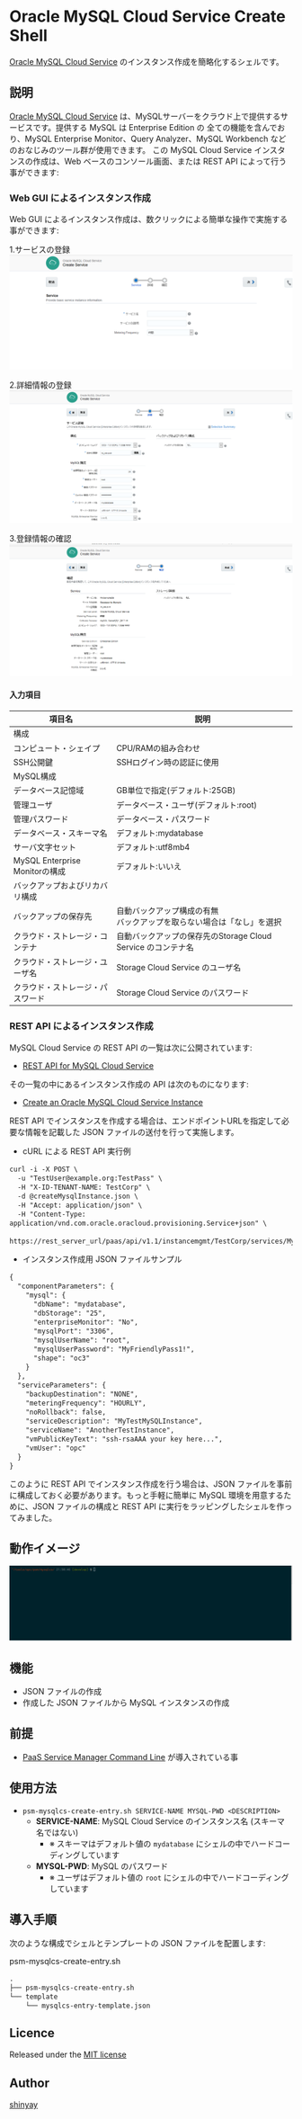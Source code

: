 # Oracle MySQL Cloud Service Create Shell

[Oracle MySQL Cloud Service](https://cloud.oracle.com/en_US/mysql) のインスタンス作成を簡略化するシェルです。

## 説明

[Oracle MySQL Cloud Service](https://cloud.oracle.com/en_US/mysql) は、MySQLサーバーをクラウド上で提供するサービスです。提供する MySQL は Enterprise Edition の 全ての機能を含んでおり、MySQL Enterprise Monitor、Query Analyzer、MySQL Workbench などのおなじみのツール群が使用できます。
この MySQL Cloud Service インスタンスの作成は、Web ベースのコンソール画面、または REST API によって行う事ができます:

### Web GUI によるインスタンス作成

Web GUI によるインスタンス作成は、数クリックによる簡単な操作で実施する事ができます:

1.サービスの登録
![MySQL-Process1](images/mysql-1.png)

2.詳細情報の登録
![MySQL-Process2](images/mysql-2.png)

3.登録情報の確認
![MySQL-Process3](images/mysql-3.png)

#### 入力項目

|項目名|説明|
|---|---|
|構成||
|コンピュート・シェイプ|CPU/RAMの組み合わせ|
|SSH公開鍵|SSHログイン時の認証に使用|
|MySQL構成||
|データベース記憶域|GB単位で指定(デフォルト:25GB)|
|管理ユーザ|データベース・ユーザ(デフォルト:root)|
|管理パスワード|データベース・パスワード|
|データベース・スキーマ名|デフォルト:mydatabase|
|サーバ文字セット|デフォルト:utf8mb4|
|MySQL Enterprise Monitorの構成|デフォルト:いいえ|
|バックアップおよびリカバリ構成||
|バックアップの保存先|自動バックアップ構成の有無<br>バックアップを取らない場合は「なし」を選択|
|クラウド・ストレージ・コンテナ|自動バックアップの保存先のStorage Cloud Service のコンテナ名|
|クラウド・ストレージ・ユーザ名|Storage Cloud Service のユーザ名|
|クラウド・ストレージ・パスワード|Storage Cloud Service のパスワード|


### REST API によるインスタンス作成

MySQL Cloud Service の REST API の一覧は次に公開されています:

- [REST API for MySQL Cloud Service](http://docs.oracle.com/cloud/latest/mysql-cloud/CSMCS/index.html)

その一覧の中にあるインスタンス作成の API は次のものになります:

- [Create an Oracle MySQL Cloud Service Instance](http://docs.oracle.com/cloud/latest/mysql-cloud/CSMCS/op-paas-api-v1.1-instancemgmt-%7BidentityDomainId%7D-services-MySQLCS-instances-post.html)

REST API でインスタンスを作成する場合は、エンドポイントURLを指定して必要な情報を記載した JSON ファイルの送付を行って実施します。

- cURL による REST API 実行例

```
curl -i -X POST \
  -u "TestUser@example.org:TestPass" \
  -H "X-ID-TENANT-NAME: TestCorp" \
  -d @createMysqlInstance.json \
  -H "Accept: application/json" \
  -H "Content-Type: application/vnd.com.oracle.oracloud.provisioning.Service+json" \
  https://rest_server_url/paas/api/v1.1/instancemgmt/TestCorp/services/MySQLCS/instances
```

- インスタンス作成用 JSON ファイルサンプル

```
{
  "componentParameters": {
    "mysql": {
      "dbName": "mydatabase",
      "dbStorage": "25",
      "enterpriseMonitor": "No",
      "mysqlPort": "3306",
      "mysqlUserName": "root",
      "mysqlUserPassword": "MyFriendlyPass1!",
      "shape": "oc3"
    }
  },
  "serviceParameters": {
    "backupDestination": "NONE",
    "meteringFrequency": "HOURLY",
    "noRollback": false,
    "serviceDescription": "MyTestMySQLInstance",
    "serviceName": "AnotherTestInstance",
    "vmPublicKeyText": "ssh-rsaAAA your key here...",
    "vmUser": "opc"
  }
}
```

このように REST API でインスタンス作成を行う場合は、JSON ファイルを事前に構成しておく必要があります。もっと手軽に簡単に MySQL 環境を用意するために、JSON ファイルの構成と REST API に実行をラッピングしたシェルを作ってみました。

## 動作イメージ

![MySQL Creation](images/mysql.gif)

## 機能

- JSON ファイルの作成
- 作成した JSON ファイルから MySQL インスタンスの作成

## 前提

- [PaaS Service Manager Command Line](https://docs.oracle.com/en/cloud/paas/java-cloud/pscli/index.html) が導入されている事

## 使用方法

- `psm-mysqlcs-create-entry.sh SERVICE-NAME MYSQL-PWD <DESCRIPTION>`
  - **SERVICE-NAME**: MySQL Cloud Service のインスタンス名 (スキーマ名ではない)
    - ※ スキーマはデフォルト値の `mydatabase` にシェルの中でハードコーディングしています
  - **MYSQL-PWD**: MySQL のパスワード
    - ※ ユーザはデフォルト値の `root` にシェルの中でハードコーディングしています

## 導入手順

次のような構成でシェルとテンプレートの JSON ファイルを配置します:

psm-mysqlcs-create-entry.sh

```
.
├── psm-mysqlcs-create-entry.sh
└── template
    └── mysqlcs-entry-template.json
```

## Licence

Released under the [MIT license](https://gist.githubusercontent.com/shinyay/56e54ee4c0e22db8211e05e70a63247e/raw/44f0f4de510b4f2b918fad3c91e0845104092bff/LICENSE)

## Author

[shinyay](https://github.com/shinyay)
